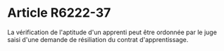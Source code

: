 # Article R6222-37

  
La vérification de l'aptitude d'un apprenti peut être ordonnée par le juge saisi d'une demande de résiliation du contrat d'apprentissage.